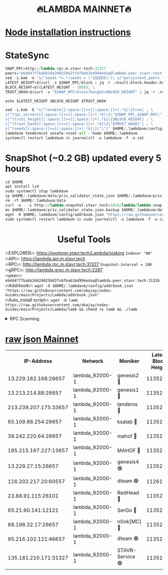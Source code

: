 <h1 align="center"> 🔥LAMBDA MAINNET🔥</h1>


[Node installation instructions](https://github.com/obajay/nodes-Guides/tree/main/Projects/Lambda)
=


# StateSync
```python
SNAP_RPC=http://lambda.rpc.m.stavr.tech:31327
peers="ebdd47f7babb184240258d2fc6fba61bd994edaa@lambda.peer.stavr.tech:31326" 
sed -i.bak -e "s/^seeds *=.*/seeds = \"$SEEDS\"/; s/^persistent_peers *=.*/persistent_peers = \"$PEERS\"/" $HOME/.lambdavm/config/config.toml
LATEST_HEIGHT=$(curl -s $SNAP_RPC/block | jq -r .result.block.header.height); \
BLOCK_HEIGHT=$((LATEST_HEIGHT - 100)); \
TRUST_HASH=$(curl -s "$SNAP_RPC/block?height=$BLOCK_HEIGHT" | jq -r .result.block_id.hash)

echo $LATEST_HEIGHT $BLOCK_HEIGHT $TRUST_HASH

sed -i.bak -E "s|^(enable[[:space:]]+=[[:space:]]+).*$|\1true| ; \
s|^(rpc_servers[[:space:]]+=[[:space:]]+).*$|\1\"$SNAP_RPC,$SNAP_RPC\"| ; \
s|^(trust_height[[:space:]]+=[[:space:]]+).*$|\1$BLOCK_HEIGHT| ; \
s|^(trust_hash[[:space:]]+=[[:space:]]+).*$|\1\"$TRUST_HASH\"| ; \
s|^(seeds[[:space:]]+=[[:space:]]+).*$|\1\"\"|" $HOME/.lambdavm/config/config.toml
lambdavm tendermint unsafe-reset-all --home $HOME/.lambdavm
systemctl restart lambdavm && journalctl -u lambdavm -f -o cat

```
# SnapShot (~0.2 GB) updated every 5 hours
```python
cd $HOME
apt install lz4
sudo systemctl stop lambdavm
cp $HOME/.lambdavm/data/priv_validator_state.json $HOME/.lambdavm/priv_validator_state.json.backup
rm -rf $HOME/.lambdavm/data
curl -o - -L http://lambda.snapshot.stavr.tech:5016/lambda/lambda-snap.tar.lz4 | lz4 -c -d - | tar -x -C $HOME/.lambdavm --strip-components 2
mv $HOME/.lambdavm/priv_validator_state.json.backup $HOME/.lambdavm/data/priv_validator_state.json
wget -O $HOME/.lambdavm/config/addrbook.json "https://raw.githubusercontent.com/obajay/nodes-Guides/main/Projects/Lambda/addrbook.json"
sudo systemctl restart lambdavm && sudo journalctl -u lambdavm -f -o cat
```
 <h1 align="center"> Useful Tools</h1>

🔥EXPLORER🔥:      https://explorer.stavr.tech/Lambda/staking	        `Indexer "ON"` \
🔥API🔥: 			 		 https://lambda.api.m.stavr.tech \
🔥RPC🔥:           http://lambda.rpc.m.stavr.tech:31327	              `Snapshot-interval = 100` \
🔥gRPC🔥:          http://lambda.grpc.m.stavr.tech:2287 \
🔥peer🔥:					 `ebdd47f7babb184240258d2fc6fba61bd994edaa@lambda.peer.stavr.tech:31326` \
🔥Addrbook🔥:    ```wget -O $HOME/.lambdavm/config/addrbook.json "https://raw.githubusercontent.com/obajay/nodes-Guides/main/Projects/Lambda/addrbook.json"``` \
🔥Auto_install script🔥: ```wget -O lamb https://raw.githubusercontent.com/obajay/nodes-Guides/main/Projects/Lambda/lamb && chmod +x lamb && ./lamb```


<details>
<summary>RPC Scanning</summary>

<h2 align="center"> We scan nodes in real time every 4 hours. And we provide the final result of RPC endpoints.
We cannot influence the operation of these nodes in any way. </h2>


```python
If Voting Power is higher than 0 --> then the Node is a validator of the network and may be subject to attack and be a potential threat to the chain.
```
```python
We marked such validators with a red symbol
```

</details>

[raw json Mainnet](https://rpc-check.lambm.stavr.tech/lambm/rpc-lambm-result.json)
=


<table><tr><th>IP-Address</th><th>Network</th><th>Moniker</th><th>Latest Block Height</th><th>Earliest Block Height</th><th>Catching Up</th><th>Tx Index</th><th>Voting Power</th><th>Scan Time</th></tr><tr><td>13.229.162.168:26657</td><td>lambda_92000-1</td><td>genesis2 🔴</td><td>11352108</td><td>1</td><td>False</td><td>on</td><td>16710754</td><td>2024-01-26T05:39:19.219698294UTC</td></tr><tr><td>13.213.214.88:26657</td><td>lambda_92000-1</td><td>genesis1 🔴</td><td>11352109</td><td>1</td><td>False</td><td>on</td><td>107835</td><td>2024-01-26T05:39:24.305200829UTC</td></tr><tr><td>213.239.207.175:33657</td><td>lambda_92000-1</td><td>landeros 🔴</td><td>11352107</td><td>8136001</td><td>False</td><td>off</td><td>1396860</td><td>2024-01-26T05:39:13.529870821UTC</td></tr><tr><td>65.109.88.254:29657</td><td>lambda_92000-1</td><td>ksalab 🔴</td><td>11352110</td><td>8715001</td><td>False</td><td>on</td><td>510465</td><td>2024-01-26T05:39:29.811646330UTC</td></tr><tr><td>38.242.220.64:26657</td><td>lambda_92000-1</td><td>mahof 🔴</td><td>11352106</td><td>10131001</td><td>False</td><td>off</td><td>770350</td><td>2024-01-26T05:39:06.756944741UTC</td></tr><tr><td>185.215.167.227:13657</td><td>lambda_92000-1</td><td>MAHOF 🔴</td><td>11352109</td><td>10134001</td><td>False</td><td>on</td><td>2051510</td><td>2024-01-26T05:39:22.993217827UTC</td></tr><tr><td>13.229.27.15:26657</td><td>lambda_92000-1</td><td>genesis4 🟢</td><td>11352109</td><td>11043001</td><td>False</td><td>on</td><td>0</td><td>2024-01-26T05:39:22.593035502UTC</td></tr><tr><td>116.202.217.20:60557</td><td>lambda_92000-1</td><td>dteam 🟢</td><td>11261207</td><td>11223001</td><td>False</td><td>on</td><td>0</td><td>2024-01-26T05:39:07.040666576UTC</td></tr><tr><td>23.88.91.115:26101</td><td>lambda_92000-1</td><td>RedHead 🔴</td><td>11352107</td><td>11252107</td><td>False</td><td>off</td><td>553202</td><td>2024-01-26T05:39:13.765107172UTC</td></tr><tr><td>65.21.90.141:12121</td><td>lambda_92000-1</td><td>SerGo 🔴</td><td>11352111</td><td>11252111</td><td>False</td><td>off</td><td>10611962</td><td>2024-01-26T05:39:32.377781118UTC</td></tr><tr><td>88.198.32.17:26657</td><td>lambda_92000-1</td><td>n0ok[MC] 🔴</td><td>11352112</td><td>11252112</td><td>False</td><td>off</td><td>1578630</td><td>2024-01-26T05:39:35.536537648UTC</td></tr><tr><td>95.216.102.121:46657</td><td>lambda_92000-1</td><td>dteam 🟢</td><td>11352110</td><td>11345001</td><td>False</td><td>off</td><td>0</td><td>2024-01-26T05:39:29.385308210UTC</td></tr><tr><td>135.181.210.171:31327</td><td>lambda_92000-1</td><td>STAVR-Service 🟢</td><td>11352110</td><td>11347501</td><td>False</td><td>on</td><td>0</td><td>2024-01-26T05:39:28.929503993UTC</td></tr></table>
